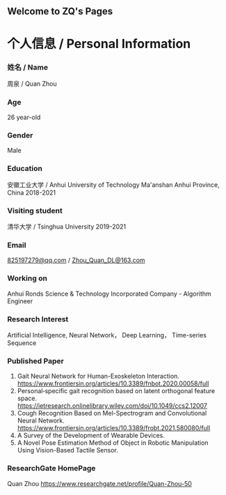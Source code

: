 ## Welcome to ZQ's Pages



# 个人信息 / Personal Information

### 姓名 / Name
周泉 / Quan Zhou


### Age
26 year-old

### Gender
Male

### Education
安徽工业大学 / Anhui University of Technology 
Ma'anshan Anhui Province, China 
2018-2021

### Visiting student
清华大学 / Tsinghua University 
2019-2021

### Email
825197279@qq.com / Zhou_Quan_DL@163.com

### Working on
Anhui Ronds Science & Technology Incorporated Company - Algorithm Engineer

### Research Interest
Artificial Intelligence, Neural Network， Deep Learning， Time-series Sequence

### Published Paper
1. Gait Neural Network for Human-Exoskeleton Interaction. https://www.frontiersin.org/articles/10.3389/fnbot.2020.00058/full
2. Personal‐specific gait recognition based on latent orthogonal feature space. https://ietresearch.onlinelibrary.wiley.com/doi/10.1049/ccs2.12007
3. Cough Recognition Based on Mel-Spectrogram and Convolutional Neural Network. https://www.frontiersin.org/articles/10.3389/frobt.2021.580080/full
4. A Survey of the Development of Wearable Devices.
5. A Novel Pose Estimation Method of Object in Robotic Manipulation Using Vision-Based Tactile Sensor.

### ResearchGate HomePage
Quan Zhou https://www.researchgate.net/profile/Quan-Zhou-50



